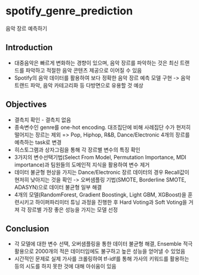 # spotify_genre_prediction
음악 장르 예측하기

## Introduction
- 대중음악은 빠르게 변화하는 경향이 있으며, 음악 장르를 파악하는 것은 최신 트랜드를 파악하고 적절한 음악 콘텐츠 제공으로 이어질 수 있음
- Spotify의 음악 데이터를 활용하여 보다 정확한 음악 장르 예측 모델 구현 -> 음악 트랜드 파악, 음악 카테고리화 등 다방면으로 유용할 것 예상

## Objectives
- 결측치 확인 - 결측치 없음
- 종속변수인 genre를 one-hot encoding. 대조집단에 비해 사례집단 수가 현저히 떨어지는 장르는 제외 => Pop, Hiphop, R&B, Dance/Electronic 4개의 장르를 예측하는 task로 변경
- 히스토그램과 상자그림을 통해 각 장르별 변수의 특징 확인
- 3가지의 변수선택기법(Select From Model, Permutation Importance, MDI importance)과 팀원들의 도메인적 지식을 활용하여 변수 제거
- 데이터 불균형 현상을 가지는 Dance/Electronic 장르 데이터의 경우 Recall값이 현저히 낮아지는 것을 확인 -> 오버샘플링 기법(SMOTE, Borderline SMOTE, ADASYN)으로 데이터 불균형 일부 해결
- 4개의 모델(RandomForest, Gradient Boostingk, Light GBM, XGBoost)을 훈련시키고 하이퍼파리미터 튜닝 과정을 진행한 후 Hard Voting과 Soft Voting을 거져 각 장르별 가장 좋은 성능을 가지는 모델 선정

## Conclusion
- 각 모델에 대한 변수 선택, 오버샘플링을 통한 데이터 불균형 해결, Ensemble 적극 활용으로 2000개의 적은 데이터임에도 불구하고 높은 성능을 얻어낼 수 있었음
- 시간적인 문제로 실제 가사를 크롤링하여 tf-idf를 통해 가사의 키워드를 활용하는 등의 시도를 하지 못한 것에 대해 아쉬움이 있음
